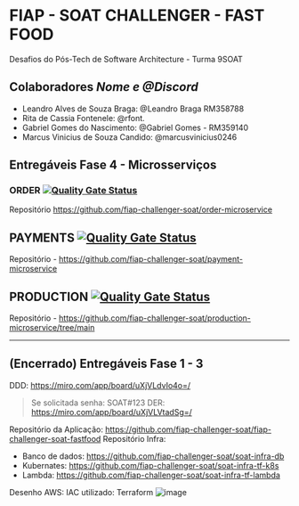 # FIAP - SOAT CHALLENGER - FAST FOOD

Desafios do Pós-Tech de Software Architecture - Turma 9SOAT

## Colaboradores <i>Nome e @Discord</i> 

- Leandro Alves de Souza Braga: @Leandro Braga RM358788
- Rita de Cassia Fontenele: @rfont.
- Gabriel Gomes do Nascimento: @Gabriel Gomes - RM359140
- Marcus Vinicius de Souza Candido: @marcusvinicius0246

## Entregáveis Fase 4 - Microsserviços

### ORDER [![Quality Gate Status](https://sonarcloud.io/api/project_badges/measure?project=fiap-challenger-soat_order-microservice&metric=alert_status&token=7d80ca0455853840a61de1575a083bf9fa0d862c)](https://sonarcloud.io/summary/new_code?id=fiap-challenger-soat_order-microservice)
Repositório https://github.com/fiap-challenger-soat/order-microservice

## PAYMENTS [![Quality Gate Status](https://sonarcloud.io/api/project_badges/measure?project=fiap-challenger-soat_payment-microservice&metric=alert_status&token=abece6b015f52735b649c941549f3cb17b862e85)](https://sonarcloud.io/summary/new_code?id=fiap-challenger-soat_payment-microservice)
Repositório - https://github.com/fiap-challenger-soat/payment-microservice

## PRODUCTION [![Quality Gate Status](https://sonarcloud.io/api/project_badges/measure?project=fiap-challenger-soat_production-microservice&metric=alert_status&token=3e5c1bf1636b031a073cb4fb92c5e08219961488)](https://sonarcloud.io/summary/new_code?id=fiap-challenger-soat_production-microservice)
Repositório - https://github.com/fiap-challenger-soat/production-microservice/tree/main


---

## (Encerrado) Entregáveis Fase 1 - 3

DDD: https://miro.com/app/board/uXjVLdvIo4o=/ 
> Se solicitada senha: SOAT#123
DER: https://miro.com/app/board/uXjVLVtadSg=/

Repositório da Aplicação: https://github.com/fiap-challenger-soat/fiap-challenger-soat-fastfood
Repositório Infra: 
- Banco de dados: https://github.com/fiap-challenger-soat/soat-infra-db
- Kubernates: https://github.com/fiap-challenger-soat/soat-infra-tf-k8s
- Lambda: https://github.com/fiap-challenger-soat/soat-infra-tf-lambda

Desenho AWS: 
IAC utilizado: Terraform
![image](https://github.com/user-attachments/assets/d9850ee7-8925-4916-b798-78f07626a28d)

